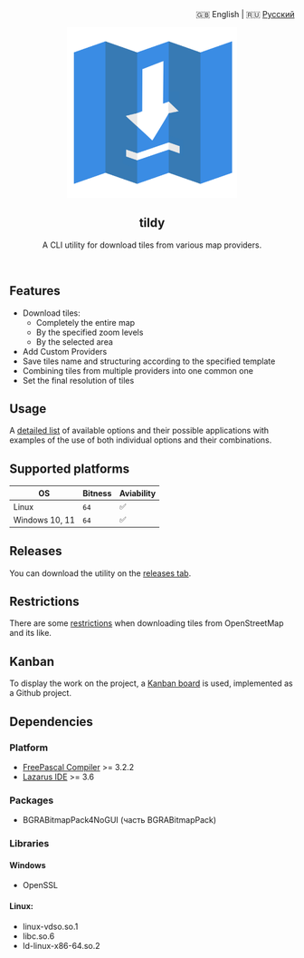 <div align="right">
  🇬🇧 English
  |
  🇷🇺 <a href="./README_RU.md"> Русский</a>
</div>
<p align="center">
  <img src="./docs/media/logo.svg" width="300">
</p>
<h2 align="center">tildy</h2>
<p align="center">
  A CLI utility for download tiles from various map providers.
</p>
<br>

## Features

- Download tiles:
	- Completely the entire map
	- By the specified zoom levels
	- By the selected area
- Add Custom Providers
- Save tiles name and structuring according to the specified template
- Combining tiles from multiple providers into one common one
- Set the final resolution of tiles

## Usage

A [detailed list](./docs/USAGE.md) of available options and their possible applications with examples of the use of both individual options and their combinations.

## Supported platforms

| OS | Bitness                | Aviability                                                                  |
| ------------ | ----------------------- | ------------------------------------------------------------------------------- |
| Linux            | `64`               | ✅                                              |
| Windows 10, 11           | `64`             | ✅                                                    |


## Releases

You can download the utility on the [releases tab](https://github.com/kfilippenok/tildy/releases).

## Restrictions

There are some [restrictions](./docs/RESTRICTIONS.md) when downloading tiles from OpenStreetMap and its like.

## Kanban

To display the work on the project, a [Kanban board](https://github.com/users/tildy/projects/1) is used, implemented as a Github project.
 
## Dependencies

### Platform
- [FreePascal Compiler](https://www.freepascal.org/) >= 3.2.2 
- [Lazarus IDE](https://www.lazarus-ide.org/) >= 3.6

### Packages

- BGRABitmapPack4NoGUI (часть BGRABitmapPack)
 
### Libraries
 
 #### Windows
 
 - OpenSSL
 
 #### Linux:
 
 - linux-vdso.so.1
 - libc.so.6
 - ld-linux-x86-64.so.2